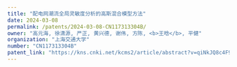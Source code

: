 ```yaml
---
title: "配电网潮流全局灵敏度分析的高斯混合模型方法"
date: 2024-03-08
permalink: /patents/2024-03-08-CN117313304B/
owner: "高元海, 徐潇源, 严正, 黄兴德, 谢伟, 方陈, <b>王晗</b>, 平健"
organization: "上海交通大学"
number: "CN117313304B"
patent_link: "https://kns.cnki.net/kcms2/article/abstract?v=qiNkJQ8c4F9IH4AOOotNfYQveC9I-9fePRpxedrenI7eukI3-E6A-AY_6TPcipZ2745399v4Q8vdn7cKD9mDx7Ulf_oxcF1xzTsjd665L4BgUTH8Fc_dLNArxTuL07rQ-rSs7J9Ywhm7v2g7nOD-s49_XEYRW9g96p2qWTWOFeQeH8NX2dIzgK39_NquoSeC&uniplatform=NZKPT&language=CHS"
---
```


